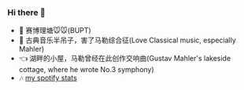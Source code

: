 ### Hi there 👋

 - 🏫 赛博理塘🐭🐭(BUPT)
 - 🐎 古典音乐半吊子，害了马勒综合征(Love Classical music, especially Mahler)
 - 👈 湖畔的小屋，马勒曾经在此创作交响曲(Gustav Mahler's lakeside cottage, where he wrote No.3 symphony)
 - 🎶 [my spotify stats](https://stats.fm/bruckmahler)

<!--
**ye-rm/ye-rm** is a ✨ _special_ ✨ repository because its `README.md` (this file) appears on your GitHub profile.

Here are some ideas to get you started:

- 🔭 I’m currently working on ...
- 🌱 I’m currently learning ...
- 👯 I’m looking to collaborate on ...
- 🤔 I’m looking for help with ...
- 💬 Ask me about ...
- 📫 How to reach me: ...
- 😄 Pronouns: ...
- ⚡ Fun fact: ...
-->
